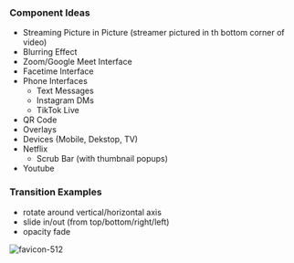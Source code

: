 ### Component Ideas
* Streaming Picture in Picture (streamer pictured in th bottom corner of video)
* Blurring Effect
* Zoom/Google Meet Interface
* Facetime Interface
* Phone Interfaces
  - Text Messages
  - Instagram DMs
  - TikTok Live
* QR Code
* Overlays
* Devices (Mobile, Dekstop, TV)
* Netflix
  - Scrub Bar (with thumbnail popups)
* Youtube

### Transition Examples
* rotate around vertical/horizontal axis
* slide in/out (from top/bottom/right/left)
* opacity fade

![favicon-512](https://github.com/evantayloryates/renderfriend/assets/12351038/f521c0ea-bcb1-4093-a156-08e62d2c4f58)
